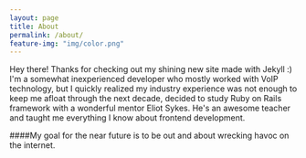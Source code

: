 ```yaml
---
layout: page
title: About
permalink: /about/
feature-img: "img/color.png"
---
```

Hey there! Thanks for checking out my shining new site made with Jekyll :)     
I'm a somewhat inexperienced developer who mostly worked with VoIP technology, but I quickly realized my industry experience was not enough to keep me afloat through the next decade, decided to study Ruby on Rails framework with a wonderful mentor Eliot Sykes. He's an awesome teacher and taught me everything I know about frontend development.  

####My goal for the near future is to be out and about wrecking havoc on the internet.